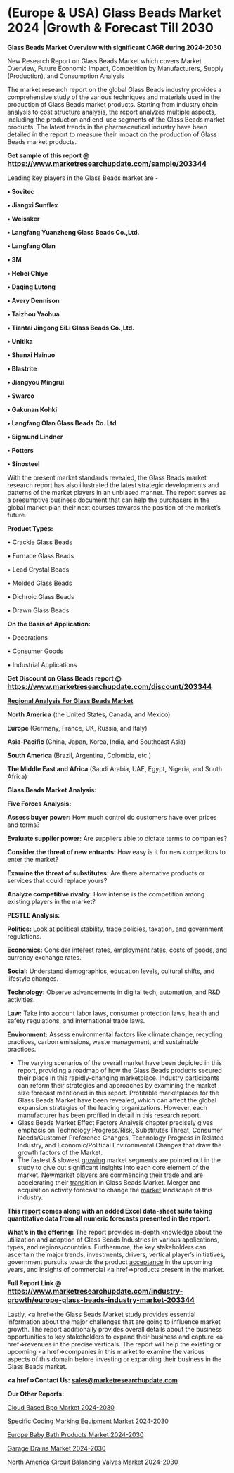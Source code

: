 # (Europe & USA) Glass Beads Market 2024 |Growth & Forecast Till 2030

<strong>Glass Beads Market Overview with significant CAGR during 2024-2030</strong>

New Research Report on Glass Beads Market which covers Market Overview, Future Economic Impact, Competition by Manufacturers, Supply (Production), and Consumption Analysis

The market research report on the global Glass Beads industry provides a comprehensive study of the various techniques and materials used in the production of Glass Beads market products. Starting from industry chain analysis to cost structure analysis, the report analyzes multiple aspects, including the production and end-use segments of the Glass Beads market products. The latest trends in the pharmaceutical industry have been detailed in the report to measure their impact on the production of Glass Beads market products.

<strong>Get sample of this report @ <a href=https://www.marketresearchupdate.com/sample/203344><font size=3 color=#0000ff>https://www.marketresearchupdate.com/sample/203344</font></a></strong>

Leading key players in the Glass Beads market are -

<strong>• Sovitec

• Jiangxi Sunflex

• Weissker

• Langfang Yuanzheng Glass Beads Co.,Ltd.

• Langfang Olan

• 3M

• Hebei Chiye

• Daqing Lutong

• Avery Dennison

• Taizhou Yaohua

• Tiantai Jingong SiLi Glass Beads Co.,Ltd.

• Unitika

• Shanxi Hainuo

• Blastrite

• Jiangyou Mingrui

• Swarco

• Gakunan Kohki

• Langfang Olan Glass Beads Co. Ltd

• Sigmund Lindner

• Potters

• Sinosteel</strong>

With the present market standards revealed, the Glass Beads market research report has also illustrated the latest strategic developments and patterns of the market players in an unbiased manner. The report serves as a presumptive business document that can help the purchasers in the global market plan their next courses towards the position of the market’s future.

<strong>Product Types:</strong>

• Crackle Glass Beads

• Furnace Glass Beads

• Lead Crystal Beads

• Molded Glass Beads

• Dichroic Glass Beads

• Drawn Glass Beads

<strong>On the Basis of Application:</strong>

• Decorations

• Consumer Goods

• Industrial Applications

<strong>Get Discount on Glass Beads report @ <a href=https://www.marketresearchupdate.com/discount/203344><font size=3 color=#0000ff>https://www.marketresearchupdate.com/discount/203344</font></a></strong>

<strong><u><b>Regional Analysis For Glass Beads Market</b></u></strong>

<strong><b>North America</b></strong> (the United States, Canada, and Mexico)

<strong><b>Europe </b></strong>(Germany, France, UK, Russia, and Italy)

<strong><b>Asia-Pacific</b></strong> (China, Japan, Korea, India, and Southeast Asia)

<strong><b>South America</b></strong> (Brazil, Argentina, Colombia, etc.)

<strong><b>The Middle East and Africa</b></strong> (Saudi Arabia, UAE, Egypt, Nigeria, and South Africa)

<strong>Glass Beads Market Analysis:</strong>

<strong>Five Forces Analysis:</strong>

<strong>Assess buyer power:</strong> How much control do customers have over prices and terms?

<strong>Evaluate supplier power:</strong> Are suppliers able to dictate terms to companies?

<strong>Consider the threat of new entrants:</strong> How easy is it for new competitors to enter the market?

<strong>Examine the threat of substitutes:</strong> Are there alternative products or services that could replace yours?

<strong>Analyze competitive rivalry:</strong> How intense is the competition among existing players in the market?

<strong>PESTLE Analysis:</strong>

<strong>Politics:</strong> Look at political stability, trade policies, taxation, and government regulations.

<strong>Economics:</strong> Consider interest rates, employment rates, costs of goods, and currency exchange rates.

<strong>Social:</strong> Understand demographics, education levels, cultural shifts, and lifestyle changes.

<strong>Technology:</strong> Observe advancements in digital tech, automation, and R&D activities.

<strong>Law:</strong> Take into account labor laws, consumer protection laws, health and safety regulations, and international trade laws.

<strong>Environment:</strong> Assess environmental factors like climate change, recycling practices, carbon emissions, waste management, and sustainable practices.

<ul>
  <li>The varying scenarios of the overall market have been depicted in this report, providing a roadmap of how the Glass Beads products secured their place in this rapidly-changing marketplace. Industry participants can reform their strategies and approaches by examining the market size forecast mentioned in this report. Profitable marketplaces for the Glass Beads Market have been revealed, which can affect the global expansion strategies of the leading organizations. However, each manufacturer has been profiled in detail in this research report.</li>
  <li>Glass Beads Market Effect Factors Analysis chapter precisely gives emphasis on Technology Progress/Risk, Substitutes Threat, Consumer Needs/Customer Preference Changes, Technology Progress in Related Industry, and Economic/Political Environmental Changes that draw the growth factors of the Market.</li>
  <li>The fastest &amp; slowest <a href=ASDF991299>growing</a> market segments are pointed out in the study to give out significant insights into each core element of the market. Newmarket players are commencing their trade and are accelerating their <a href=>trans</a>ition in Glass Beads Market. Merger and acquisition activity forecast to change the <a href=>market</a> landscape of this industry.</li>
</ul>
<strong>This <a href=>report</a> comes along with an added Excel data-sheet suite taking quantitative data from all numeric forecasts presented in the report.</strong>

<strong>What’s in the offering:</strong> The report provides in-depth knowledge about the utilization and adoption of Glass Beads Industries in various applications, types, and regions/countries. Furthermore, the key stakeholders can ascertain the major trends, investments, drivers, vertical player’s initiatives, government pursuits towards the product <a href=ASDF881288>acceptance</a> in the upcoming years, and insights of commercial <a href=>products</a> present in the market.

<strong>Full Report Link @ <a href=https://www.marketresearchupdate.com/industry-growth/europe-glass-beads-industry-market-203344><font size=3 color=#0000ff>https://www.marketresearchupdate.com/industry-growth/europe-glass-beads-industry-market-203344</font></a></strong>

Lastly, <a href=>the</a> Glass Beads Market study provides essential information about the major challenges that are going to influence market growth. The report additionally provides overall details about the business opportunities to key stakeholders to expand their business and capture <a href=>revenues</a> in the precise verticals. The report will help the existing or upcoming <a href=>companies</a> in this market to examine the various aspects of this domain before investing or expanding their business in the Glass Beads market.

<strong><a href=><strong>Contact Us:</strong></a></strong>
<strong>sales@marketresearchupdate.com</strong>

<strong>Our Other Reports:</strong>

<a href=https://www.linkedin.com/pulse/cloud-based-bpo-market-2023-top-key-players-types>Cloud Based Bpo Market 2024-2030</a>

<a href=https://www.linkedin.com/pulse/specific-coding-marking-equipment-market-analysis>Specific Coding Marking Equipment Market 2024-2030</a>

<a href=https://www.linkedin.com/pulse/europe-baby-bath-products-market-2023-2030-new>Europe Baby Bath Products Market 2024-2030</a>

<a href=https://www.linkedin.com/pulse/garage-drains-market-size-growth-set-surge-significantly-rdo6f/>Garage Drains Market 2024-2030</a>

<a href=https://www.linkedin.com/pulse/north-america-circuit-balancing-valves-market-2023-ghujf/>North America Circuit Balancing Valves Market 2024-2030</a>
